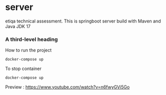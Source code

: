 # server
etiqa technical assessment. This is springboot server build with Maven and Java JDK 17

### A third-level heading
How to run the project 
```
docker-compose up
```
To stop container
```
docker-compose up
```

Preview :
https://www.youtube.com/watch?v=n6fwyGVi5Go
